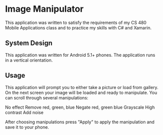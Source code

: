 # Image Manipulator
This application was written to satisfy the requirements of my CS 480 Mobile Applications class and to practice my skills with C# and Xamarin.

## System Design
This application was written for Android 5.1+ phones. The application runs in a vertical orientation. 

## Usage
This application will prompt you to either take a picture or load from gallery. On the next screen your image will be loaded and ready to manipulate. You can scroll through several manipulations:

No effect
Remove red, green, blue
Negate red, green blue
Grayscale
High contrast
Add noise

After choosing manipulations press "Apply" to apply the manipulation and save it to your phone.

